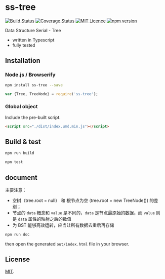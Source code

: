 # ss-tree

[![Build Status](https://travis-ci.org/boycgit/ss-tree.svg?branch=master)](https://travis-ci.org/boycgit/ss-tree) [![Coverage Status](https://coveralls.io/repos/github/boycgit/ss-tree/badge.svg?branch=master)](https://coveralls.io/github/boycgit/ss-tree?branch=master) [![MIT Licence](https://badges.frapsoft.com/os/mit/mit.svg?v=103)](https://opensource.org/licenses/mit-license.php) [![npm version](https://badge.fury.io/js/ss-tree.svg)](https://badge.fury.io/js/ss-tree)

Data Structure Serial -  Tree

 - written in Typescript
 - fully tested


## Installation

### Node.js / Browserify

```bash
npm install ss-tree --save
```

```javascript
var {Tree, TreeNode} = require('ss-tree');
```

### Global object

Include the pre-built script.

```html
<script src="./dist/index.umd.min.js"></script>

```

## Build & test

```bash
npm run build
```

```bash
npm test
```

## document

主要注意：
 - 空树（tree.root = null） 和 根节点为空 (tree.root = new TreeNode()) 的差别；
 - 节点的 `data` 概念和 `value` 是不同的，`data` 是节点最原始的数据，而 `value` 则是 `data` 属性的映射之后的数值
 - 为 BST 能够高效运转，应当让所有数据去重后再存储

```bash
npm run doc
```

then open the generated `out/index.html` file in your browser.

## License

[MIT](LICENSE).
